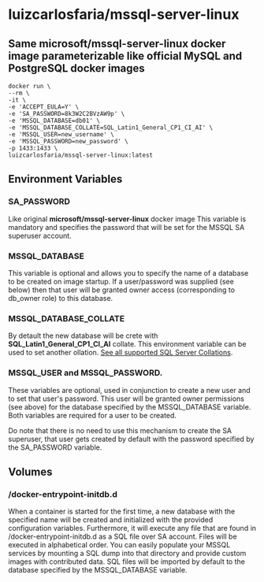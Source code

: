 # luizcarlosfaria/mssql-server-linux

## Same **microsoft/mssql-server-linux** docker image parameterizable like official **MySQL** and **PostgreSQL** docker images

```
docker run \
--rm \
-it \
-e 'ACCEPT_EULA=Y' \
-e 'SA_PASSWORD=8k3W2C2BVzAW9p' \
-e 'MSSQL_DATABASE=db01' \
-e 'MSSQL_DATABASE_COLLATE=SQL_Latin1_General_CP1_CI_AI' \
-e 'MSSQL_USER=new_username' \
-e 'MSSQL_PASSWORD=new_password' \
-p 1433:1433 \
luizcarlosfaria/mssql-server-linux:latest

```

## Environment Variables

### **SA_PASSWORD** 
Like original **microsoft/mssql-server-linux** docker image
This variable is mandatory and specifies the password that will be set for the MSSQL SA superuser account. 

### **MSSQL_DATABASE** 
This variable is optional and allows you to specify the name of a database to be created on image startup. If a user/password was supplied (see below) then that user will be granted owner access (corresponding to db_owner role) to this database.

### **MSSQL_DATABASE_COLLATE** 
By detault the new database will be crete with **SQL_Latin1_General_CP1_CI_AI** collate. This environment variable can be used to set another ollation. [See all supported SQL Server Collations](ttps://github.com/docker-gallery/mssql-server-linux/blob/master/all_collations.txt).

### **MSSQL_USER** and **MSSQL_PASSWORD**. 
These variables are optional, used in conjunction to create a new user and to set that user's password. This user will be granted owner permissions (see above) for the database specified by the MSSQL_DATABASE variable. Both variables are required for a user to be created.

Do note that there is no need to use this mechanism to create the SA superuser, that user gets created by default with the password specified by the SA_PASSWORD variable.


## Volumes

### /docker-entrypoint-initdb.d
When a container is started for the first time, a new database with the specified name will be created and initialized with the provided configuration variables. Furthermore, it will execute any file that are found in /docker-entrypoint-initdb.d as a SQL file over SA account. Files will be executed in alphabetical order. You can easily populate your MSSQL services by mounting a SQL dump into that directory and provide custom images with contributed data. SQL files will be imported by default to the database specified by the MSSQL_DATABASE variable.